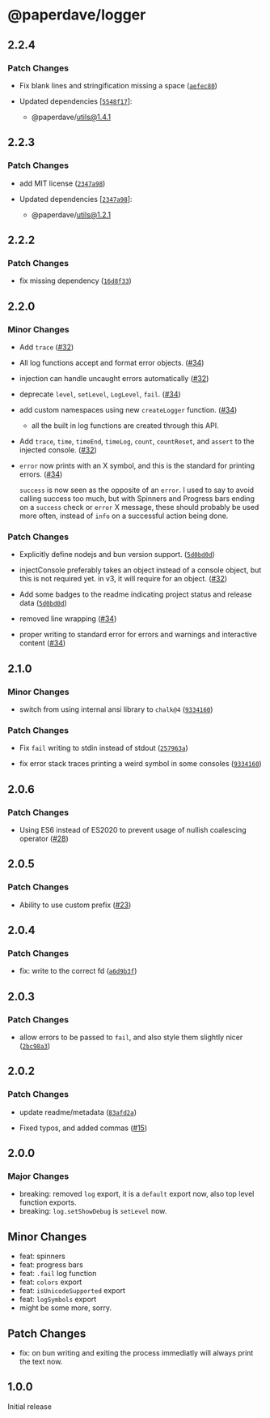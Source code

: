 # @paperdave/logger

## 2.2.4

### Patch Changes

- Fix blank lines and stringification missing a space ([`aefec80`](https://github.com/paperdave/various/commit/aefec800ddab048867d10a3990350f8f4de2c5a9))

- Updated dependencies [[`5548f17`](https://github.com/paperdave/various/commit/5548f1789f709e570691c0bfa7ae88cc8d550e3a)]:
  - @paperdave/utils@1.4.1

## 2.2.3

### Patch Changes

- add MIT license ([`2347a98`](https://github.com/paperdave/various/commit/2347a9898d87c41010f82f7675664efab21edc77))

- Updated dependencies [[`2347a98`](https://github.com/paperdave/various/commit/2347a9898d87c41010f82f7675664efab21edc77)]:
  - @paperdave/utils@1.2.1

## 2.2.2

### Patch Changes

- fix missing dependency ([`16d8f33`](https://github.com/paperdave/various/commit/16d8f33f4664f194f297445b7ef3cf6e8af01e95))

## 2.2.0

### Minor Changes

- Add `trace` ([#32](https://github.com/paperdave/various/pull/32))

* All log functions accept and format error objects. ([#34](https://github.com/paperdave/various/pull/34))

- injection can handle uncaught errors automatically ([#32](https://github.com/paperdave/various/pull/32))

* deprecate `level`, `setLevel`, `LogLevel`, `fail`. ([#34](https://github.com/paperdave/various/pull/34))

- add custom namespaces using new `createLogger` function. ([#34](https://github.com/paperdave/various/pull/34))

  - all the built in log functions are created through this API.

* Add `trace`, `time`, `timeEnd`, `timeLog`, `count`, `countReset`, and `assert` to the injected console. ([#32](https://github.com/paperdave/various/pull/32))

- `error` now prints with an X symbol, and this is the standard for printing errors. ([#34](https://github.com/paperdave/various/pull/34))

  `success` is now seen as the opposite of an `error`. I used to say to avoid calling success too much, but with Spinners and Progress bars ending on a `success` check or `error` X message, these should probably be used more often, instead of `info` on a successful action being done.

### Patch Changes

- Explicitly define nodejs and bun version support. ([`5d0bd0d`](https://github.com/paperdave/various/commit/5d0bd0de6a8429802a66e393134a798b6ea2ff4f))

* injectConsole preferably takes an object instead of a console object, but this is not required yet. in v3, it will require for an object. ([#32](https://github.com/paperdave/various/pull/32))

- Add some badges to the readme indicating project status and release data ([`5d0bd0d`](https://github.com/paperdave/various/commit/5d0bd0de6a8429802a66e393134a798b6ea2ff4f))

* removed line wrapping ([#34](https://github.com/paperdave/various/pull/34))

- proper writing to standard error for errors and warnings and interactive content ([#34](https://github.com/paperdave/various/pull/34))

## 2.1.0

### Minor Changes

- switch from using internal ansi library to `chalk@4` ([`9334160`](https://github.com/paperdave/various/commit/933416077f4201e52b9f4bebeec93cae0350deab))

### Patch Changes

- Fix `fail` writing to stdin instead of stdout ([`257963a`](https://github.com/paperdave/various/commit/257963a4d6572402b0ef904a6cf7978cf56b5c21))

* fix error stack traces printing a weird symbol in some consoles ([`9334160`](https://github.com/paperdave/various/commit/933416077f4201e52b9f4bebeec93cae0350deab))

## 2.0.6

### Patch Changes

- Using ES6 instead of ES2020 to prevent usage of nullish coalescing operator ([#28](https://github.com/paperdave/various/pull/28))

## 2.0.5

### Patch Changes

- Ability to use custom prefix ([#23](https://github.com/paperdave/various/pull/23))

## 2.0.4

### Patch Changes

- fix: write to the correct fd ([`a6d9b3f`](https://github.com/paperdave/various/commit/a6d9b3fb0040a18300c6b7c9d1fdd30f88b7d3ca))

## 2.0.3

### Patch Changes

- allow errors to be passed to `fail`, and also style them slightly nicer ([`2bc98a3`](https://github.com/paperdave/various/commit/2bc98a33e12367cf4968adda0a76f5f05667fe07))

## 2.0.2

### Patch Changes

- update readme/metadata ([`83afd2a`](https://github.com/paperdave/various/commit/83afd2a419e32fe3f9c7e55f756fb063eb9257ca))

* Fixed typos, and added commas ([#15](https://github.com/paperdave/various/pull/15))

## 2.0.0

### Major Changes

- breaking: removed `log` export, it is a `default` export now, also top level function exports.
- breaking: `log.setShowDebug` is `setLevel` now.

## Minor Changes

- feat: spinners
- feat: progress bars
- feat: `.fail` log function
- feat: `colors` export
- feat: `isUnicodeSupported` export
- feat: `logSymbols` export
- might be some more, sorry.

## Patch Changes

- fix: on bun writing and exiting the process immediatly will always print the text now.

## 1.0.0

Initial release

